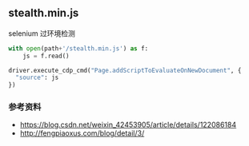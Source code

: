 ## stealth.min.js

selenium 过环境检测

```python
with open(path+'/stealth.min.js') as f:
    js = f.read()

driver.execute_cdp_cmd("Page.addScriptToEvaluateOnNewDocument", {
  "source": js 
})
```

### 参考资料

- https://blog.csdn.net/weixin_42453905/article/details/122086184
- http://fengpiaoxus.com/blog/detail/3/
